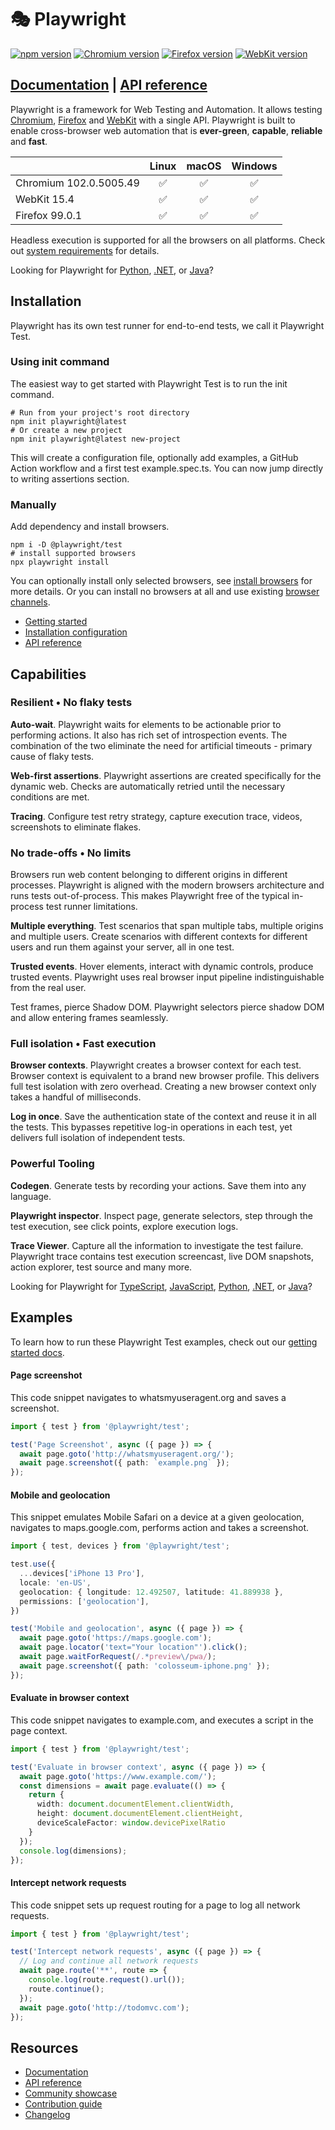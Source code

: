 # 🎭 Playwright

[![npm version](https://img.shields.io/npm/v/playwright.svg?style=flat)](https://www.npmjs.com/package/playwright) <!-- GEN:chromium-version-badge -->[![Chromium version](https://img.shields.io/badge/chromium-102.0.5005.49-blue.svg?logo=google-chrome)](https://www.chromium.org/Home)<!-- GEN:stop --> <!-- GEN:firefox-version-badge -->[![Firefox version](https://img.shields.io/badge/firefox-99.0.1-blue.svg?logo=mozilla-firefox)](https://www.mozilla.org/en-US/firefox/new/)<!-- GEN:stop --> <!-- GEN:webkit-version-badge -->[![WebKit version](https://img.shields.io/badge/webkit-15.4-blue.svg?logo=safari)](https://webkit.org/)<!-- GEN:stop -->

## [Documentation](https://playwright.dev) | [API reference](https://playwright.dev/docs/api/class-playwright)

Playwright is a framework for Web Testing and Automation. It allows testing [Chromium](https://www.chromium.org/Home), [Firefox](https://www.mozilla.org/en-US/firefox/new/) and [WebKit](https://webkit.org/) with a single API. Playwright is built to enable cross-browser web automation that is **ever-green**, **capable**, **reliable** and **fast**.

|          | Linux | macOS | Windows |
|   :---   | :---: | :---: | :---:   |
| Chromium <!-- GEN:chromium-version -->102.0.5005.49<!-- GEN:stop --> | :white_check_mark: | :white_check_mark: | :white_check_mark: |
| WebKit <!-- GEN:webkit-version -->15.4<!-- GEN:stop --> | :white_check_mark: | :white_check_mark: | :white_check_mark: |
| Firefox <!-- GEN:firefox-version -->99.0.1<!-- GEN:stop --> | :white_check_mark: | :white_check_mark: | :white_check_mark: |

Headless execution is supported for all the browsers on all platforms. Check out [system requirements](https://playwright.dev/docs/library#system-requirements) for details.

Looking for Playwright for [Python](https://playwright.dev/python/docs/intro), [.NET](https://playwright.dev/dotnet/docs/intro), or [Java](https://playwright.dev/java/docs/intro)?

## Installation

Playwright has its own test runner for end-to-end tests, we call it Playwright Test.

### Using init command

The easiest way to get started with Playwright Test is to run the init command.

```Shell
# Run from your project's root directory
npm init playwright@latest
# Or create a new project
npm init playwright@latest new-project
```

This will create a configuration file, optionally add examples, a GitHub Action workflow and a first test example.spec.ts. You can now jump directly to writing assertions section.

### Manually

Add dependency and install browsers.

```Shell
npm i -D @playwright/test
# install supported browsers
npx playwright install
```

You can optionally install only selected browsers, see [install browsers](https://playwright.dev/docs/cli#install-browsers) for more details. Or you can install no browsers at all and use existing [browser channels](https://playwright.dev/docs/browsers).

* [Getting started](https://playwright.dev/docs/intro)
* [Installation configuration](https://playwright.dev/docs/installation)
* [API reference](https://playwright.dev/docs/api/class-playwright)

## Capabilities

### Resilient • No flaky tests

**Auto-wait**. Playwright waits for elements to be actionable prior to performing actions. It also has rich set of introspection events. The combination of the two eliminate the need for artificial timeouts - primary cause of flaky tests.

**Web-first assertions**. Playwright assertions are created specifically for the dynamic web. Checks are automatically retried until the necessary conditions are met.

**Tracing**. Configure test retry strategy, capture execution trace, videos, screenshots to eliminate flakes.

### No trade-offs • No limits

Browsers run web content belonging to different origins in different processes. Playwright is aligned with the modern browsers architecture and runs tests out-of-process. This makes Playwright free of the typical in-process test runner limitations.

**Multiple everything**. Test scenarios that span multiple tabs, multiple origins and multiple users. Create scenarios with different contexts for different users and run them against your server, all in one test.

**Trusted events**. Hover elements, interact with dynamic controls, produce trusted events. Playwright uses real browser input pipeline indistinguishable from the real user.

Test frames, pierce Shadow DOM. Playwright selectors pierce shadow DOM and allow entering frames seamlessly.

### Full isolation • Fast execution

**Browser contexts**. Playwright creates a browser context for each test. Browser context is equivalent to a brand new browser profile. This delivers full test isolation with zero overhead. Creating a new browser context only takes a handful of milliseconds.

**Log in once**. Save the authentication state of the context and reuse it in all the tests. This bypasses repetitive log-in operations in each test, yet delivers full isolation of independent tests.

### Powerful Tooling

**Codegen**. Generate tests by recording your actions. Save them into any language.

**Playwright inspector**. Inspect page, generate selectors, step through the test execution, see click points, explore execution logs.

**Trace Viewer**. Capture all the information to investigate the test failure. Playwright trace contains test execution screencast, live DOM snapshots, action explorer, test source and many more.

Looking for Playwright for [TypeScript](https://playwright.dev/docs/intro), [JavaScript](https://playwright.dev/docs/intro), [Python](https://playwright.dev/python/docs/intro), [.NET](https://playwright.dev/dotnet/docs/intro), or [Java](https://playwright.dev/java/docs/intro)?

## Examples

To learn how to run these Playwright Test examples, check out our [getting started docs](https://playwright.dev/docs/intro).

#### Page screenshot

This code snippet navigates to whatsmyuseragent.org and saves a screenshot.

```TypeScript
import { test } from '@playwright/test';

test('Page Screenshot', async ({ page }) => {
  await page.goto('http://whatsmyuseragent.org/');
  await page.screenshot({ path: `example.png` });
});
```

#### Mobile and geolocation

This snippet emulates Mobile Safari on a device at a given geolocation, navigates to maps.google.com, performs action and takes a screenshot.

```TypeScript
import { test, devices } from '@playwright/test';

test.use({
  ...devices['iPhone 13 Pro'],
  locale: 'en-US',
  geolocation: { longitude: 12.492507, latitude: 41.889938 },
  permissions: ['geolocation'],
})

test('Mobile and geolocation', async ({ page }) => {
  await page.goto('https://maps.google.com');
  await page.locator('text="Your location"').click();
  await page.waitForRequest(/.*preview\/pwa/);
  await page.screenshot({ path: 'colosseum-iphone.png' });
});
```

#### Evaluate in browser context

This code snippet navigates to example.com, and executes a script in the page context.

```TypeScript
import { test } from '@playwright/test';

test('Evaluate in browser context', async ({ page }) => {
  await page.goto('https://www.example.com/');
  const dimensions = await page.evaluate(() => {
    return {
      width: document.documentElement.clientWidth,
      height: document.documentElement.clientHeight,
      deviceScaleFactor: window.devicePixelRatio
    }
  });
  console.log(dimensions);
});
```

#### Intercept network requests

This code snippet sets up request routing for a page to log all network requests.

```TypeScript
import { test } from '@playwright/test';

test('Intercept network requests', async ({ page }) => {
  // Log and continue all network requests
  await page.route('**', route => {
    console.log(route.request().url());
    route.continue();
  });
  await page.goto('http://todomvc.com');
});
```

## Resources

* [Documentation](https://playwright.dev/docs/intro)
* [API reference](https://playwright.dev/docs/api/class-playwright/)
* [Community showcase](https://playwright.dev/docs/showcase/)
* [Contribution guide](CONTRIBUTING.md)
* [Changelog](https://github.com/microsoft/playwright/releases)
